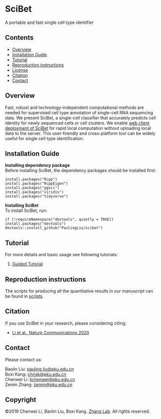 # SciBet
A portable and fast single cell type identifier

## Contents

- [Overview](#overview)
- [Installation Guide](#installation-guide)
- [Tutorial](#tutorial)
- [Reproduction instructions](#Reproduction-instructions)
- [License](./LICENSE)
- [Citation](#citation)
- [Contact](#Contact)

## Overview
Fast, robust and technology-independent computational methods are needed for supervised cell type annotation of single-cell RNA sequencing data. We present SciBet, a single-cell classifier that accurately predicts cell identity for newly sequenced cells or cell clusters. We enable [web client deployment of SciBet](http://scibet.cancer-pku.cn/) for rapid local computation without uploading local data to the server. This user-friendly and cross-platform tool can be widely useful for single cell type identification.

## Installation Guide
**Installing dependency package**  
Before installing SciBet, the dependency packages should be installed first:
```
install.packages("Rcpp")
install.packages("RcppEigen")
install.packages("ggsci")
install.packages("viridis")
install.packages("tidyverse")
```
**Installing SciBet**  
To install SciBet, run:
```
if (!requireNamespace("devtools", quietly = TRUE)) install.packages("devtools")
devtools::install_github("PaulingLiu/scibet")
```

## Tutorial
For more details and basic usage see following tutorials:
1.	[Guided Tutorial](http://scibet.cancer-pku.cn/document.html)

## Reproduction instructions
The scripts for producing all the quantitative results in our manuscript can be found in [scripts](./scripts).

## Citation
If you use SciBet in your research, please considering citing:
- [Li et al., Nature Communications 2020](https://www.nature.com/articles/s41467-020-15523-2)

## Contact
Please contact us:  

Baolin Liu: pauling.liu@pku.edu.cn  
Boxi Kang: chrisk@pku.edu.cn  
Chenwei Li: lichenwei@pku.edu.cn  
Zemin Zhang: zemin@pku.edu.cn

## Copyright
©2019 Chenwei Li, Baolin Liu, Boxi Kang. [Zhang Lab](http://cancer-pku.cn/). All rights reserved.

